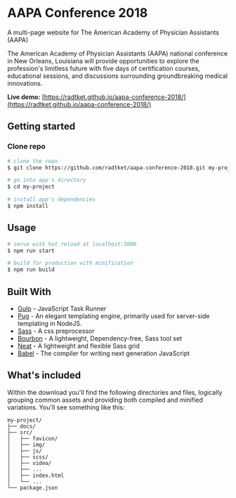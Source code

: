# AAPA Conference 2018

A multi-page website for The American Academy of Physician Assistants (AAPA)

The American Academy of Physician Assistants (AAPA) national conference in New Orleans, Louisiana will provide opportunities to explore the profession's limitless future with five days of certification courses, educational sessions, and discussions surrounding groundbreaking medical innovations.

**Live demo:** [https://radtket.github.io/aapa-conference-2018/](https://radtket.github.io/aapa-conference-2018/)

## Getting started

### Clone repo

```bash
# clone the repo
$ git clone https://github.com/radtket/aapa-conference-2018.git my-project

# go into app's directory
$ cd my-project

# install app's dependencies
$ npm install
```

## Usage

```bash
# serve with hot reload at localhost:3000.
$ npm run start

# build for production with minification
$ npm run build
```

## Built With

- [Gulp](https://gulpjs.com/) - JavaScript Task Runner
- [Pug](https://pugjs.org/api/getting-started.html) - An elegant templating engine, primarily used for server-side templating in NodeJS.
- [Sass](http://sass-lang.com/) - A css preprocessor
- [Bourbon](https://www.bourbon.io/) - A lightweight, Dependency-free, Sass tool set
- [Neat](https://neat.bourbon.io/) - A lightweight and flexible Sass grid
- [Babel](https://babeljs.io/) - The compiler for writing next generation JavaScript

## What's included

Within the download you'll find the following directories and files, logically grouping common assets and providing both compiled and minified variations. You'll see something like this:

```code
my-project/
├── docs/
├── src/
│   ├── favicon/
│   ├── img/
│   ├── js/
│   ├── scss/
│   ├── video/
│   ├── ...
│   ├── index.html
│   └── ...
└── package.json
```
